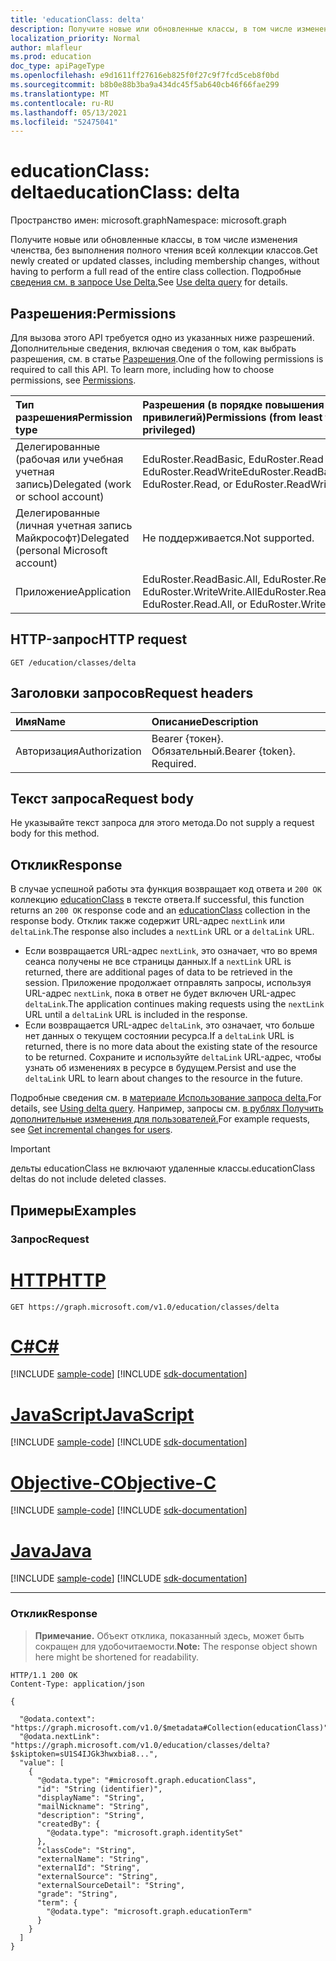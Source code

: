```yaml
---
title: 'educationClass: delta'
description: Получите новые или обновленные классы, в том числе изменения членства, без выполнения полного чтения всей коллекции классов.
localization_priority: Normal
author: mlafleur
ms.prod: education
doc_type: apiPageType
ms.openlocfilehash: e9d1611ff27616eb825f0f27c9f7fcd5ceb8f0bd
ms.sourcegitcommit: b8b0e88b3ba9a434dc45f5ab640cb46f66fae299
ms.translationtype: MT
ms.contentlocale: ru-RU
ms.lasthandoff: 05/13/2021
ms.locfileid: "52475041"
---
```

# <a name="educationclass-delta"></a><span data-ttu-id="bed0c-103">educationClass: delta</span><span class="sxs-lookup"><span data-stu-id="bed0c-103">educationClass: delta</span></span>

<span data-ttu-id="bed0c-104">Пространство имен: microsoft.graph</span><span class="sxs-lookup"><span data-stu-id="bed0c-104">Namespace: microsoft.graph</span></span>

<span data-ttu-id="bed0c-105">Получите новые или обновленные классы, в том числе изменения членства, без выполнения полного чтения всей коллекции классов.</span><span class="sxs-lookup"><span data-stu-id="bed0c-105">Get newly created or updated classes, including membership changes, without having to perform a full read of the entire class collection.</span></span> <span data-ttu-id="bed0c-106">Подробные [сведения см. в запросе Use Delta.](/graph/delta-query-overview)</span><span class="sxs-lookup"><span data-stu-id="bed0c-106">See [Use delta query](/graph/delta-query-overview) for details.</span></span>

## <a name="permissions"></a><span data-ttu-id="bed0c-107">Разрешения:</span><span class="sxs-lookup"><span data-stu-id="bed0c-107">Permissions</span></span>

<span data-ttu-id="bed0c-p102">Для вызова этого API требуется одно из указанных ниже разрешений. Дополнительные сведения, включая сведения о том, как выбрать разрешения, см. в статье [Разрешения](/graph/permissions-reference).</span><span class="sxs-lookup"><span data-stu-id="bed0c-p102">One of the following permissions is required to call this API. To learn more, including how to choose permissions, see [Permissions](/graph/permissions-reference).</span></span>

| <span data-ttu-id="bed0c-110">Тип разрешения</span><span class="sxs-lookup"><span data-stu-id="bed0c-110">Permission type</span></span>                        | <span data-ttu-id="bed0c-111">Разрешения (в порядке повышения привилегий)</span><span class="sxs-lookup"><span data-stu-id="bed0c-111">Permissions (from least to most privileged)</span></span>                              |
| :------------------------------------- | :----------------------------------------------------------------------- |
| <span data-ttu-id="bed0c-112">Делегированные (рабочая или учебная учетная запись)</span><span class="sxs-lookup"><span data-stu-id="bed0c-112">Delegated (work or school account)</span></span>     | <span data-ttu-id="bed0c-113">EduRoster.ReadBasic, EduRoster.Read или EduRoster.ReadWrite</span><span class="sxs-lookup"><span data-stu-id="bed0c-113">EduRoster.ReadBasic, EduRoster.Read, or EduRoster.ReadWrite</span></span>              |
| <span data-ttu-id="bed0c-114">Делегированные (личная учетная запись Майкрософт)</span><span class="sxs-lookup"><span data-stu-id="bed0c-114">Delegated (personal Microsoft account)</span></span> | <span data-ttu-id="bed0c-115">Не поддерживается.</span><span class="sxs-lookup"><span data-stu-id="bed0c-115">Not supported.</span></span>                                                           |
| <span data-ttu-id="bed0c-116">Приложение</span><span class="sxs-lookup"><span data-stu-id="bed0c-116">Application</span></span>                            | <span data-ttu-id="bed0c-117">EduRoster.ReadBasic.All, EduRoster.Read.All или EduRoster.WriteWrite.All</span><span class="sxs-lookup"><span data-stu-id="bed0c-117">EduRoster.ReadBasic.All, EduRoster.Read.All, or EduRoster.WriteWrite.All</span></span> |

## <a name="http-request"></a><span data-ttu-id="bed0c-118">HTTP-запрос</span><span class="sxs-lookup"><span data-stu-id="bed0c-118">HTTP request</span></span>

<!-- {
  "blockType": "ignored"
}
-->

```http
GET /education/classes/delta
```

## <a name="request-headers"></a><span data-ttu-id="bed0c-119">Заголовки запросов</span><span class="sxs-lookup"><span data-stu-id="bed0c-119">Request headers</span></span>

| <span data-ttu-id="bed0c-120">Имя</span><span class="sxs-lookup"><span data-stu-id="bed0c-120">Name</span></span>          | <span data-ttu-id="bed0c-121">Описание</span><span class="sxs-lookup"><span data-stu-id="bed0c-121">Description</span></span>               |
| :------------ | :------------------------ |
| <span data-ttu-id="bed0c-122">Авторизация</span><span class="sxs-lookup"><span data-stu-id="bed0c-122">Authorization</span></span> | <span data-ttu-id="bed0c-p103">Bearer {токен}. Обязательный.</span><span class="sxs-lookup"><span data-stu-id="bed0c-p103">Bearer {token}. Required.</span></span> |

## <a name="request-body"></a><span data-ttu-id="bed0c-125">Текст запроса</span><span class="sxs-lookup"><span data-stu-id="bed0c-125">Request body</span></span>

<span data-ttu-id="bed0c-126">Не указывайте текст запроса для этого метода.</span><span class="sxs-lookup"><span data-stu-id="bed0c-126">Do not supply a request body for this method.</span></span>

## <a name="response"></a><span data-ttu-id="bed0c-127">Отклик</span><span class="sxs-lookup"><span data-stu-id="bed0c-127">Response</span></span>

<span data-ttu-id="bed0c-128">В случае успешной работы эта функция возвращает код ответа и `200 OK` коллекцию [educationClass](../resources/educationclass.md) в тексте ответа.</span><span class="sxs-lookup"><span data-stu-id="bed0c-128">If successful, this function returns an `200 OK` response code and an [educationClass](../resources/educationclass.md) collection in the response body.</span></span> <span data-ttu-id="bed0c-129">Отклик также содержит URL-адрес `nextLink` или `deltaLink`.</span><span class="sxs-lookup"><span data-stu-id="bed0c-129">The response also includes a `nextLink` URL or a `deltaLink` URL.</span></span>

- <span data-ttu-id="bed0c-130">Если возвращается URL-адрес `nextLink`, это означает, что во время сеанса получены не все страницы данных.</span><span class="sxs-lookup"><span data-stu-id="bed0c-130">If a `nextLink` URL is returned, there are additional pages of data to be retrieved in the session.</span></span> <span data-ttu-id="bed0c-131">Приложение продолжает отправлять запросы, используя URL-адрес `nextLink`, пока в ответ не будет включен URL-адрес `deltaLink`.</span><span class="sxs-lookup"><span data-stu-id="bed0c-131">The application continues making requests using the `nextLink` URL until a `deltaLink` URL is included in the response.</span></span>
- <span data-ttu-id="bed0c-132">Если возвращается URL-адрес `deltaLink`, это означает, что больше нет данных о текущем состоянии ресурса.</span><span class="sxs-lookup"><span data-stu-id="bed0c-132">If a `deltaLink` URL is returned, there is no more data about the existing state of the resource to be returned.</span></span> <span data-ttu-id="bed0c-133">Сохраните и используйте `deltaLink` URL-адрес, чтобы узнать об изменениях в ресурсе в будущем.</span><span class="sxs-lookup"><span data-stu-id="bed0c-133">Persist and use the `deltaLink` URL to learn about changes to the resource in the future.</span></span>

<span data-ttu-id="bed0c-134">Подробные сведения см. в [материале Использование запроса delta.](/graph/delta-query-overview)</span><span class="sxs-lookup"><span data-stu-id="bed0c-134">For details, see [Using delta query](/graph/delta-query-overview).</span></span> <span data-ttu-id="bed0c-135">Например, запросы см. [в рублях Получить дополнительные изменения для пользователей.](/graph/delta-query-users)</span><span class="sxs-lookup"><span data-stu-id="bed0c-135">For example requests, see [Get incremental changes for users](/graph/delta-query-users).</span></span>

> [!IMPORTANT]
> <span data-ttu-id="bed0c-136">дельты educationClass не включают удаленные классы.</span><span class="sxs-lookup"><span data-stu-id="bed0c-136">educationClass deltas do not include deleted classes.</span></span>

## <a name="examples"></a><span data-ttu-id="bed0c-137">Примеры</span><span class="sxs-lookup"><span data-stu-id="bed0c-137">Examples</span></span>

### <a name="request"></a><span data-ttu-id="bed0c-138">Запрос</span><span class="sxs-lookup"><span data-stu-id="bed0c-138">Request</span></span>


# <a name="http"></a>[<span data-ttu-id="bed0c-139">HTTP</span><span class="sxs-lookup"><span data-stu-id="bed0c-139">HTTP</span></span>](#tab/http)
<!-- {
  "blockType": "request",
  "name": "educationclass_delta"
}
-->

```msgraph-interactive
GET https://graph.microsoft.com/v1.0/education/classes/delta
```
# <a name="c"></a>[<span data-ttu-id="bed0c-140">C#</span><span class="sxs-lookup"><span data-stu-id="bed0c-140">C#</span></span>](#tab/csharp)
[!INCLUDE [sample-code](../includes/snippets/csharp/educationclass-delta-csharp-snippets.md)]
[!INCLUDE [sdk-documentation](../includes/snippets/snippets-sdk-documentation-link.md)]

# <a name="javascript"></a>[<span data-ttu-id="bed0c-141">JavaScript</span><span class="sxs-lookup"><span data-stu-id="bed0c-141">JavaScript</span></span>](#tab/javascript)
[!INCLUDE [sample-code](../includes/snippets/javascript/educationclass-delta-javascript-snippets.md)]
[!INCLUDE [sdk-documentation](../includes/snippets/snippets-sdk-documentation-link.md)]

# <a name="objective-c"></a>[<span data-ttu-id="bed0c-142">Objective-C</span><span class="sxs-lookup"><span data-stu-id="bed0c-142">Objective-C</span></span>](#tab/objc)
[!INCLUDE [sample-code](../includes/snippets/objc/educationclass-delta-objc-snippets.md)]
[!INCLUDE [sdk-documentation](../includes/snippets/snippets-sdk-documentation-link.md)]

# <a name="java"></a>[<span data-ttu-id="bed0c-143">Java</span><span class="sxs-lookup"><span data-stu-id="bed0c-143">Java</span></span>](#tab/java)
[!INCLUDE [sample-code](../includes/snippets/java/educationclass-delta-java-snippets.md)]
[!INCLUDE [sdk-documentation](../includes/snippets/snippets-sdk-documentation-link.md)]

---


### <a name="response"></a><span data-ttu-id="bed0c-144">Отклик</span><span class="sxs-lookup"><span data-stu-id="bed0c-144">Response</span></span>

> <span data-ttu-id="bed0c-145">**Примечание.** Объект отклика, показанный здесь, может быть сокращен для удобочитаемости.</span><span class="sxs-lookup"><span data-stu-id="bed0c-145">**Note:** The response object shown here might be shortened for readability.</span></span>

<!-- {
  "blockType": "response",
  "truncated": true,
  "@odata.type": "Collection(microsoft.graph.educationClass)"
}
-->

```http
HTTP/1.1 200 OK
Content-Type: application/json

{

  "@odata.context": "https://graph.microsoft.com/v1.0/$metadata#Collection(educationClass)",
  "@odata.nextLink": "https://graph.microsoft.com/v1.0/education/classes/delta?$skiptoken=sU1S4IJGk3hwxbia8...",
  "value": [
    {
      "@odata.type": "#microsoft.graph.educationClass",
      "id": "String (identifier)",
      "displayName": "String",
      "mailNickname": "String",
      "description": "String",
      "createdBy": {
        "@odata.type": "microsoft.graph.identitySet"
      },
      "classCode": "String",
      "externalName": "String",
      "externalId": "String",
      "externalSource": "String",
      "externalSourceDetail": "String",
      "grade": "String",
      "term": {
        "@odata.type": "microsoft.graph.educationTerm"
      }
    }
  ]
}
```
